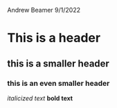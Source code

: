 Andrew Beamer
9/1/2022

# This is a header
## this is a smaller header
### this is an even smaller header

*italicized text*
**bold text**
